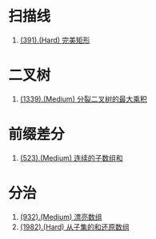# 扫描线

1. [(391).(Hard) 完美矩形][391]

# 二叉树

1. [(1339).(Medium) 分裂二叉树的最大乘积][1339]

# 前缀差分

1. [(523).(Medium) 连续的子数组和][523]

# 分治

1. [(932).(Medium) 漂亮数组][932]
1. [(1982).(Hard) 从子集的和还原数组][1982]


[391]: ../scanline/E391_Hard_PerfectRectangle.java
[1339]: ../binarytree/E1339_Medium_MaximumProductOfSplittedBinaryTree.java
[523]: ../prefixdiff/E523_Medium_ContinuousSubarraySum.java
[932]: ../partition/E932_Medium_BeautifulArray.java
[1982]: ../partition/E1982_Hard_FindArrayGivenSubsetSums.java